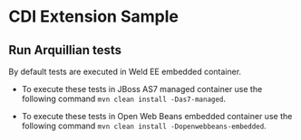 CDI Extension Sample
====================

Run Arquillian tests
--------------------

By default tests are executed in Weld EE embedded container.

* To execute these tests in JBoss AS7 managed container use
the following command `mvn clean install -Das7-managed`.

* To execute these tests in Open Web Beans embedded container use
the following command `mvn clean install -Dopenwebbeans-embedded`.

